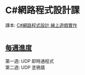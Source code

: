 # C#網路程式設計課
課本: <a href="https://www.books.com.tw/products/0010865381?loc=M_0005_001">C#網路程式設計 線上遊戲實作</a><br><br>

<h2><a href="https://github.com/iambjlu/CS_WebApp_Class/tree/main/WeeklyProgress">每週進度</a></h2>
第一週: UDP 即時通程式<br>
第二週: UDP 塗鴉牆<br>
